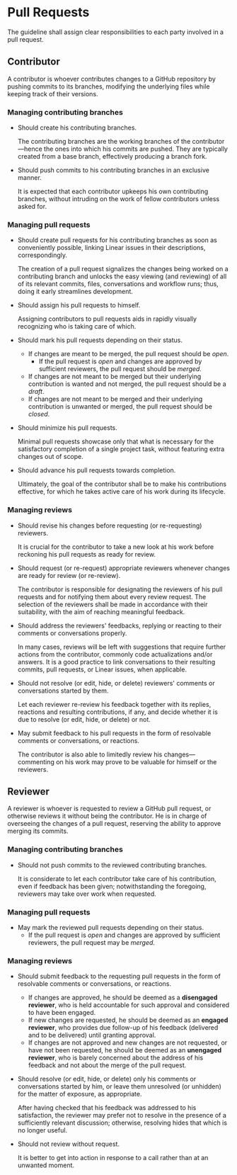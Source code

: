 # Pull Requests

The guideline shall assign clear responsibilities to each party involved in a pull request.

## Contributor

A contributor is whoever contributes changes to a GitHub repository by pushing commits to its branches, modifying the underlying files while keeping track of their versions.

### Managing contributing branches

- Should create his contributing branches.
    
    The contributing branches are the working branches of the contributor—hence the ones into which his commits are pushed. They are typically created from a base branch, effectively producing a branch fork.
    
- Should push commits to his contributing branches in an exclusive manner.
    
    It is expected that each contributor upkeeps his own contributing branches, without intruding on the work of fellow contributors unless asked for.
    

### Managing pull requests

- Should create pull requests for his contributing branches as soon as conveniently possible, linking Linear issues in their descriptions, correspondingly.
    
    The creation of a pull request signalizes the changes being worked on a contributing branch and unlocks the easy viewing (and reviewing) of all of its relevant commits, files, conversations and workflow runs; thus, doing it early streamlines development.
    
- Should assign his pull requests to himself.
    
    Assigning contributors to pull requests aids in rapidly visually recognizing who is taking care of which.
    
- Should mark his pull requests depending on their status.
    - If changes are meant to be merged, the pull request should be *open*.
        - If the pull request is *open* and changes are approved by sufficient reviewers, the pull request should be *merged*.
    - If changes are not meant to be merged but their underlying contribution is wanted and not merged, the pull request should be a *draft*.
    - If changes are not meant to be merged and their underlying contribution is unwanted or merged, the pull request should be *closed*.
- Should minimize his pull requests.
    
    Minimal pull requests showcase only that what is necessary for the satisfactory completion of a single project task, without featuring extra changes out of scope.
    
- Should advance his pull requests towards completion.
    
    Ultimately, the goal of the contributor shall be to make his contributions effective, for which he takes active care of his work during its lifecycle.
    

### Managing reviews

- Should revise his changes before requesting (or re-requesting) reviewers.
    
    It is crucial for the contributor to take a new look at his work before reckoning his pull requests as ready for review.
    
- Should request (or re-request) appropriate reviewers whenever changes are ready for review (or re-review).
    
    The contributor is responsible for designating the reviewers of his pull requests and for notifying them about every review request. The selection of the reviewers shall be made in accordance with their suitability, with the aim of reaching meaningful feedback.
    
- Should address the reviewers' feedbacks, replying or reacting to their comments or conversations properly.
    
    In many cases, reviews will be left with suggestions that require further actions from the contributor, commonly code actualizations and/or answers. It is a good practice to link conversations to their resulting commits, pull requests, or Linear issues, when applicable.
    
- Should not resolve (or edit, hide, or delete) reviewers' comments or conversations started by them.
    
    Let each reviewer re-review his feedback together with its replies, reactions and resulting contributions, if any, and decide whether it is due to resolve (or edit, hide, or delete) or not.
    
- May submit feedback to his pull requests in the form of resolvable comments or conversations, or reactions.
    
    The contributor is also able to limitedly review his changes—commenting on his work may prove to be valuable for himself or the reviewers.
    

## Reviewer

A reviewer is whoever is requested to review a GitHub pull request, or otherwise reviews it without being the contributor. He is in charge of overseeing the changes of a pull request, reserving the ability to approve merging its commits.

### Managing contributing branches

- Should not push commits to the reviewed contributing branches.
    
    It is considerate to let each contributor take care of his contribution, even if feedback has been given; notwithstanding the foregoing, reviewers may take over work when requested.
    

### Managing pull requests

- May mark the reviewed pull requests depending on their status.
    - If the pull request is *open* and changes are approved by sufficient reviewers, the pull request may be *merged*.

### Managing reviews

- Should submit feedback to the requesting pull requests in the form of resolvable comments or conversations, or reactions.
    - If changes are approved, he should be deemed as a **disengaged reviewer**, who is held accountable for such approval and considered to have been engaged.
    - If new changes are requested, he should be deemed as an **engaged reviewer**, who provides due follow-up of his feedback (delivered and to be delivered) until granting approval.
    - If changes are not approved and new changes are not requested, or have not been requested, he should be deemed as an **unengaged reviewer**, who is barely concerned about the address of his feedback and not about the merge of the pull request.
- Should resolve (or edit, hide, or delete) only his comments or conversations started by him, or leave them unresolved (or unhidden) for the matter of exposure, as appropriate.
    
    After having checked that his feedback was addressed to his satisfaction, the reviewer may prefer not to resolve in the presence of a sufficiently relevant discussion; otherwise, resolving hides that which is no longer useful.
    
- Should not review without request.
    
    It is better to get into action in response to a call rather than at an unwanted moment.